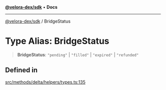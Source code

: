 [**@velora-dex/sdk**](../README.md) • **Docs**

***

[@velora-dex/sdk](../globals.md) / BridgeStatus

# Type Alias: BridgeStatus

> **BridgeStatus**: `"pending"` \| `"filled"` \| `"expired"` \| `"refunded"`

## Defined in

[src/methods/delta/helpers/types.ts:135](https://github.com/paraswap/paraswap-sdk/blob/master/src/methods/delta/helpers/types.ts#L135)
